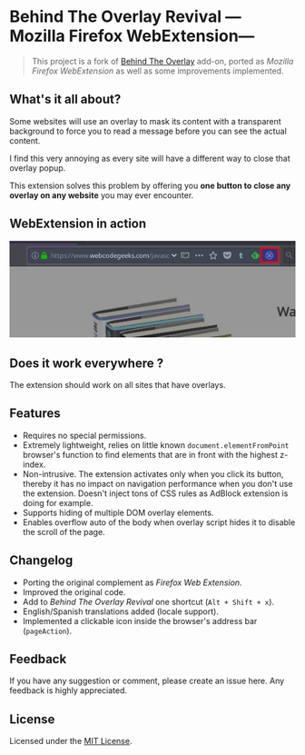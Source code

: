 [//]: # (Filename: README.md)
[//]: # (Author: Iván Ruvalcaba)
[//]: # (Contact: <mario.i.ruvalcaba[at]gmail[dot]com>)
[//]: # (Created: 26 dic 2016 16:50:04)
[//]: # (Last Modified: 03 sep 2017 18:52:30)

# Behind The Overlay Revival —Mozilla Firefox WebExtension—

> This project is a fork of [Behind The Overlay](https://github.com/NicolaeNMV/BehindTheOverlay) add-on, ported as _Mozilla Firefox WebExtension_ as well as some improvements implemented.

## What's it all about?

Some websites will use an overlay to mask its content with a transparent background to force you to read a message before you can see the actual content.

I find this very annoying as every site will have a different way to close that overlay popup.

This extension solves this problem by offering you **one button to close any overlay on any website** you may ever encounter.

## WebExtension in action

![](docs/bor.jpg "Remove overlay")

## Does it work everywhere ?

The extension should work on all sites that have overlays.

## Features

+ Requires no special permissions.
+ Extremely lightweight, relies on little known `document.elementFromPoint` browser's function to find elements that are in front with the highest z-index.
+ Non-intrusive. The extension activates only when you click its button, thereby it has no impact on navigation performance when you don't use the extension. Doesn't inject tons of CSS rules as AdBlock extension is doing for example.
+ Supports hiding of multiple DOM overlay elements.
+ Enables overflow auto of the body when overlay script hides it to disable the scroll of the page.

## Changelog

+ Porting the original complement as _Firefox Web Extension_.
+ Improved the original code.
+ Add to _Behind The Overlay Revival_ one shortcut (`Alt + Shift + x`).
+ English/Spanish translations added (locale support).
+ Implemented a clickable icon inside the browser's address bar (`pageAction`).

## Feedback

If you have any suggestion or comment, please create an issue here. Any feedback is highly appreciated.

## License

Licensed under the [MIT License](http://www.opensource.org/licenses/mit-license.php).

